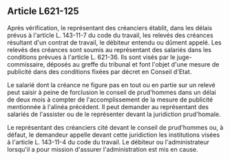 Article L621-125
----
Après vérification, le représentant des créanciers établit, dans les délais
prévus à l'article L. 143-11-7 du code du travail, les relevés des créances
résultant d'un contrat de travail, le débiteur entendu ou dûment appelé. Les
relevés des créances sont soumis au représentant des salariés dans les
conditions prévues à l'article L. 621-36. Ils sont visés par le
juge-commissaire, déposés au greffe du tribunal et font l'objet d'une mesure de
publicité dans des conditions fixées par décret en Conseil d'Etat.

Le salarié dont la créance ne figure pas en tout ou en partie sur un relevé peut
saisir à peine de forclusion le conseil de prud'hommes dans un délai de deux
mois à compter de l'accomplissement de la mesure de publicité mentionnée à
l'alinéa précédent. Il peut demander au représentant des salariés de l'assister
ou de le représenter devant la juridiction prud'homale.

Le représentant des créanciers cité devant le conseil de prud'hommes ou, à
défaut, le demandeur appelle devant cette juridiction les institutions visées à
l'article L. 143-11-4 du code du travail. Le débiteur ou l'administrateur
lorsqu'il a pour mission d'assurer l'administration est mis en cause.
